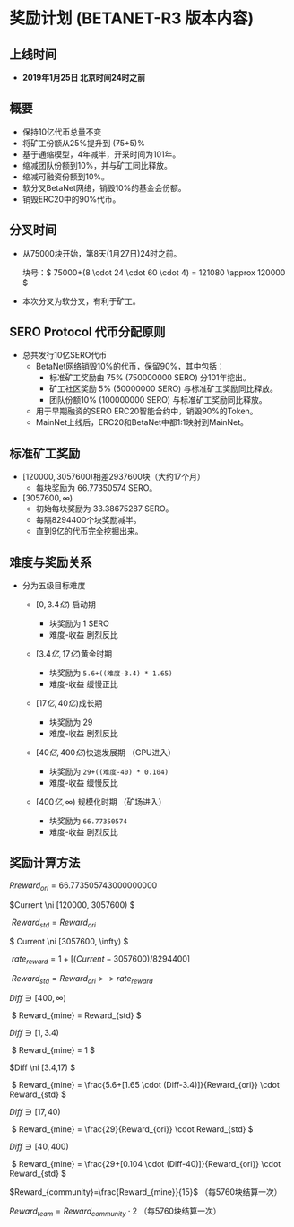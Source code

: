 # 奖励计划 (BETANET-R3 版本内容)



## 上线时间

* **2019年1月25日 北京时间24时之前**



## 概要

* 保持10亿代币总量不变
* 将矿工份额从25%提升到 (75+5)%
* 基于通缩模型，4年减半，开采时间为101年。
* 缩减团队份额到10%，并与矿工同比释放。
* 缩减可融资份额到10%。
* 软分叉BetaNet网络，销毁10%的基金会份额。
* 销毁ERC20中的90%代币。



## 分叉时间

* 从75000块开始，第8天(1月27日)24时之前。

  块号：$ 75000+(8 \cdot 24 \cdot 60 \cdot 4) = 121080 \approx 120000 $

* 本次分叉为软分叉，有利于矿工。



## SERO Protocol 代币分配原则

* 总共发行10亿SERO代币
  * BetaNet网络销毁10%的代币，保留90%，其中包括：
    * 标准矿工奖励由 75% (750000000 SERO) 分101年挖出。
    * 矿工社区奖励 5%  (50000000 SERO) 与标准矿工奖励同比释放。
    * 团队份额10% (100000000  SERO) 与标准矿工奖励同比释放。
  * 用于早期融资的SERO ERC20智能合约中，销毁90%的Token。
  * MainNet上线后，ERC20和BetaNet中都1:1映射到MainNet。



## 标准矿工奖励

* $[120000, 3057600)​$ 相差2937600块（大约17个月）
  * 每块奖励为 66.77350574 SERO。
* $[3057600,\infty)​$
  * 初始每块奖励为 33.38675287 SERO。
  * 每隔8294400个块奖励减半。
  * 直到9亿的代币完全挖掘出来。



## 难度与奖励关系

* 分为五级目标难度
  * $[0, 3.4亿)$ 启动期
    * 块奖励为 1 SERO
    * 难度-收益 剧烈反比

  * $[3.4亿, 17亿)​$ 黄金时期
    * 块奖励为 `5.6+((难度-3.4) * 1.65​)`
    * 难度-收益 缓慢正比

  * $[17亿, 40亿)​$ 成长期
    * 块奖励为 29
    * 难度-收益 剧烈反比

  * $[40亿, 400亿)​$ 快速发展期 （GPU进入）
    * 块奖励为 `29+((难度-40) * 0.104)`
    * 难度-收益 缓慢反比

  * $[400亿,\infty )​$ 规模化时期 （矿场进入）
    * 块奖励为 `66.77350574`
    * 难度-收益 剧烈反比

## 奖励计算方法

$Rreward_{ori}=66.773505743000000000$

$Current \ni  [120000, 3057600) $

​         $Reward_{std}=Reward_{ori}$

$ Current \ni [3057600, \infty) $

​         $rate_{reward}=1+[ (Current-3057600)/8294400 ]$

​         $Reward_{std}=Reward _{ori} >> rate_{reward}$



$Diff \ni [400,\infty )$

​         $ Reward_{mine} = Reward_{std} ​$

 $Diff \ni  [1,3.4)$

​         $ Reward_{mine} = 1 ​$

$Diff \ni  [3.4,17) $

​         $ Reward_{mine} = \frac{5.6+[1.65 \cdot (Diff-3.4)]}{Reward_{ori}} \cdot Reward_{std} $

$Diff \ni  [17,40) ​$

​         $ Reward_{mine} = \frac{29}{Reward_{ori}} \cdot Reward_{std} ​$

$Diff \ni  [40,400) ​$

​          $ Reward_{mine} = \frac{29+[0.104 \cdot (Diff-40)]}{Reward_{ori}} \cdot Reward_{std} ​$



$Reward_{community}=\frac{Reward_{mine}}{15}​$ （每5760块结算一次）

$Reward_{team}=Reward_{community} \cdot 2$ （每5760块结算一次）



